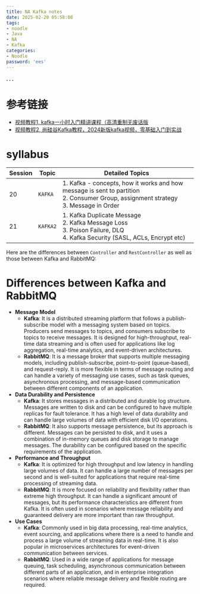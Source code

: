 ```yaml
---
title: NA Kafka notes
date: 2025-02-20 05:58:08
tags:
- noodle
- Java
- NA
- Kafka
categories:
- Noodle
password: 'ees'
---
```




**. . .**<!-- more -->

# 参考链接

- [视频教程1, kafka一小时入门精讲课程（高清重制无废话版](https://www.bilibili.com/video/BV1h94y1Q7Xg/?vd_source=8a83b38420b65ac33aa101b7754630f6)
- [视频教程2, 尚硅谷Kafka教程，2024新版kafka视频，零基础入门到实战](https://www.bilibili.com/video/BV1Gp421m7UN/?vd_source=8a83b38420b65ac33aa101b7754630f6)

# syllabus

| Session | Topic | Detailed Topics |
|--|--|--|
| 20 | `KAFKA` | 1. Kafka - concepts, how it works and how message is sent to partition<br>2. Consumer Group, assignment strategy<br>3. Message in Order |
| 21 | `KAFKA2` | 1. Kafka Duplicate Message<br>2. Kafka Message Loss<br>3. Poison Failure, DLQ<br>4. Kafka Security (SASL, ACLs, Encrypt etc) |

Here are the differences between `Controller` and `RestController` as well as those between Kafka and RabbitMQ:

# Differences between Kafka and RabbitMQ
- **Message Model**
    - **Kafka**: It is a distributed streaming platform that follows a publish-subscribe model with a messaging system based on topics. Producers send messages to topics, and consumers subscribe to topics to receive messages. It is designed for high-throughput, real-time data streaming and is often used for applications like log aggregation, real-time analytics, and event-driven architectures.
    - **RabbitMQ**: It is a message broker that supports multiple messaging models, including publish-subscribe, point-to-point (queue-based), and request-reply. It is more flexible in terms of message routing and can handle a variety of messaging use cases, such as task queues, asynchronous processing, and message-based communication between different components of an application.
- **Data Durability and Persistence**
    - **Kafka**: It stores messages in a distributed and durable log structure. Messages are written to disk and can be configured to have multiple replicas for fault tolerance. It has a high level of data durability and can handle large volumes of data with efficient disk I/O operations.
    - **RabbitMQ**: It also supports message persistence, but its approach is different. Messages can be persisted to disk, and it uses a combination of in-memory queues and disk storage to manage messages. The durability can be configured based on the specific requirements of the application.
- **Performance and Throughput**
    - **Kafka**: It is optimized for high throughput and low latency in handling large volumes of data. It can handle a large number of messages per second and is well-suited for applications that require real-time processing of streaming data.
    - **RabbitMQ**: It is more focused on reliability and flexibility rather than extreme high throughput. It can handle a significant amount of messages, but its performance characteristics are different from Kafka. It is often used in scenarios where message reliability and guaranteed delivery are more important than raw throughput.
- **Use Cases**
    - **Kafka**: Commonly used in big data processing, real-time analytics, event sourcing, and applications where there is a need to handle and process a large volume of streaming data in real-time. It is also popular in microservices architectures for event-driven communication between services.
    - **RabbitMQ**: Used in a wide range of applications for message queuing, task scheduling, asynchronous communication between different parts of an application, and in enterprise integration scenarios where reliable message delivery and flexible routing are required.
